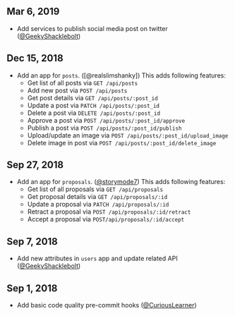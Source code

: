 <style>
    .container h1{font-size: 1.5em; }
    .container h2{font-size: 1.2em; }
    .container hr{margin-top: 5px; }
</style>

## Mar 6, 2019

- Add services to publish social media post on twitter ([@GeekyShacklebolt])

## Dec 15, 2018
- Add an app for `posts`. ([@realslimshanky])
  This adds following features:
  - Get list of all posts via `GET /api/posts`
  - Add new post via `POST /api/posts`
  - Get post details via `GET /api/posts/:post_id`
  - Update a post via `PATCH /api/posts/:post_id`
  - Delete a post via `DELETE /api/posts/:post_id`
  - Approve a post via `POST /api/posts/:post_id/approve`
  - Publish a post via `POST /api/posts/:post_id/publish`
  - Upload/update an image via `POST /api/posts/:post_id/upload_image`
  - Delete image in post via `POST /api/posts/:post_id/delete_image`

## Sep 27, 2018

- Add an app for `proposals`. ([@storymode7])
  This adds following features:
  - Get list of all proposals via `GET /api/proposals`
  - Get proposal details via `GET /api/proposals/:id`
  - Update a proposal via `PATCH /api/proposals/:id`
  - Retract a proposal via `POST /api/proposals/:id/retract`
  - Accept a proposal via `POST/api/proposals/:id/accept`

## Sep 7, 2018

- Add new attributes in `users` app and update related API ([@GeekyShacklebolt])

## Sep 1, 2018

- Add basic code quality pre-commit hooks ([@CuriousLearner])

[@CuriousLearner]: https://github.com/CuriousLearner
[@GeekyShacklebolt]: https://github.com/GeekyShacklebolt
[@storymode7]: https://github.com/storymode7
